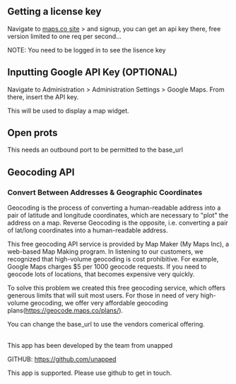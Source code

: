 [comment]: # "File: README.md"
[comment]: # ""
[comment]: # "Copyright (c) Unapped, 2024"
[comment]: # ""
[comment]: # "Licensed under the Apache License, Version 2.0 (the 'License');"
[comment]: # "you may not use this file except in compliance with the License."
[comment]: # "You may obtain a copy of the License at"
[comment]: # ""
[comment]: # "    http://www.apache.org/licenses/LICENSE-2.0"
[comment]: # ""
[comment]: # "Unless required by applicable law or agreed to in writing, software distributed under"
[comment]: # "the License is distributed on an 'AS IS' BASIS, WITHOUT WARRANTIES OR CONDITIONS OF ANY KIND,"
[comment]: # "either express or implied. See the License for the specific language governing permissions"
[comment]: # "and limitations under the License."
[comment]: # ""
## Getting a license key

Navigate to [maps.co site](https://geocode.maps.co/join/) \> and signup, you can get an api key there, free version limited to one req per second...

NOTE: You need to be logged in to see the lisence key

## Inputting Google API Key (OPTIONAL)

Navigate to Administration \> Administration Settings \> Google Maps. From there, insert the API key.

This will be used to display a map widget.

## Open prots

This needs an outbound port to be permitted to the base_url

## Geocoding API

### Convert Between Addresses & Geographic Coordinates

Geocoding is the process of converting a human-readable address into a pair of latitude and longitude coordinates, which are necessary to "plot" the address on a map. Reverse Geocoding is the opposite, i.e. converting a pair of lat/long coordinates into a human-readable address.

This free geocoding API service is provided by Map Maker (My Maps Inc), a web-based Map Making program. In listening to our customers, we recognized that high-volume geocoding is cost prohibitive. For example, Google Maps charges $5 per 1000 geocode requests. If you need to geocode lots of locations, that becomes expensive very quickly.

To solve this problem we created this free geocoding service, which offers generous limits that will suit most users. For those in need of very high-volume geocoding, we offer very affordable geocoding plans(https://geocode.maps.co/plans/).

You can change the base_url to use the vendors comerical offering.</p>
<p></br>This app has been developed by the team from unapped

GITHUB: https://github.com/unapped

This app is supported. Please use github to get in touch.
